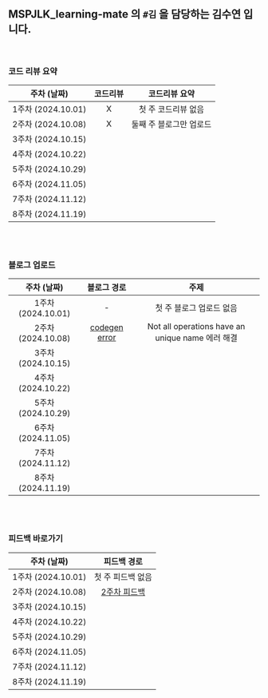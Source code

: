## MSPJLK_learning-mate 의 `#김` 을 담당하는 김수연 입니다.

<br />

### 코드 리뷰 요약

|    주차 (날짜)     | 코드리뷰 |      코드리뷰 요약      |
| :----------------: | :------: | :---------------------: |
| 1주차 (2024.10.01) |    X     |   첫 주 코드리뷰 없음   |
| 2주차 (2024.10.08) |    X     | 둘째 주 블로그만 업로드 |
| 3주차 (2024.10.15) |          |                         |
| 4주차 (2024.10.22) |          |                         |
| 5주차 (2024.10.29) |          |                         |
| 6주차 (2024.11.05) |          |                         |
| 7주차 (2024.11.12) |          |                         |
| 8주차 (2024.11.19) |          |                         |

<br /><br />

### 블로그 업로드

|    주차 (날짜)     |                                                  블로그 경로                                                   |                       주제                       |
| :----------------: | :------------------------------------------------------------------------------------------------------------: | :----------------------------------------------: |
| 1주차 (2024.10.01) |                                                       -                                                        |             첫 주 블로그 업로드 없음             |
| 2주차 (2024.10.08) | [codegen error](https://let-d0-study.tistory.com/entry/GraphQL-Codegen-Not-all-operations-have-an-unique-name) | Not all operations have an unique name 에러 해결 |
| 3주차 (2024.10.15) |                                                                                                                |                                                  |
| 4주차 (2024.10.22) |                                                                                                                |                                                  |
| 5주차 (2024.10.29) |                                                                                                                |                                                  |
| 6주차 (2024.11.05) |                                                                                                                |                                                  |
| 7주차 (2024.11.12) |                                                                                                                |                                                  |
| 8주차 (2024.11.19) |                                                                                                                |                                                  |

<br /><br />

### 피드백 바로가기

|    주차 (날짜)     |                            피드백 경로                            |
| :----------------: | :---------------------------------------------------------------: |
| 1주차 (2024.10.01) |                         첫 주 피드백 없음                         |
| 2주차 (2024.10.08) | [2주차 피드백](https://github.com/MSPJLK/kimsuyeon/discussions/1) |
| 3주차 (2024.10.15) |                                                                   |
| 4주차 (2024.10.22) |                                                                   |
| 5주차 (2024.10.29) |                                                                   |
| 6주차 (2024.11.05) |                                                                   |
| 7주차 (2024.11.12) |                                                                   |
| 8주차 (2024.11.19) |                                                                   |
